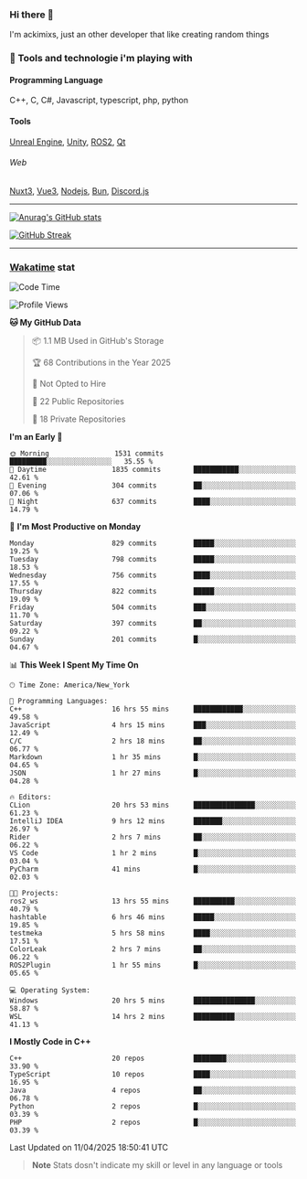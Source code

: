 ### Hi there 👋

I'm ackimixs, just an other developer that like creating random things

### 🧰 Tools and technologie i'm playing with

#### Programming Language
C++, C, C#, Javascript, typescript, php, python

#### Tools
[Unreal Engine](https://www.unrealengine.com), [Unity](https://unity.com/), [ROS2](https://ros.org/), [Qt](https://www.qt.io/)

###### Web
[Nuxt3](https://nuxt.com/), [Vue3](https://vuejs.org/), [Nodejs](https://nodejs.org), [Bun](https://bun.sh/), [Discord.js](https://discord.js.org/)

---

[![Anurag's GitHub stats](https://github-readme-stats.vercel.app/api?username=ackimixs&show_icons=true&theme=github_dark&count_private=true)](https://github.com/anuraghazra/github-readme-stats)

[![GitHub Streak](https://github-readme-streak-stats.herokuapp.com?user=Ackimixs&theme=github-dark-blue&date_format=j%20M%5B%20Y%5D&mode=weekly)](https://git.io/streak-stats)

---
 
 ### [Wakatime](https://wakatime.com/) stat

<!--START_SECTION:waka-->
![Code Time](http://img.shields.io/badge/Code%20Time-1%2C547%20hrs%2056%20mins-blue)

![Profile Views](http://img.shields.io/badge/Profile%20Views-0-blue)

**🐱 My GitHub Data** 

> 📦 1.1 MB Used in GitHub's Storage 
 > 
> 🏆 68 Contributions in the Year 2025
 > 
> 🚫 Not Opted to Hire
 > 
> 📜 22 Public Repositories 
 > 
> 🔑 18 Private Repositories 
 > 
**I'm an Early 🐤** 

```text
🌞 Morning                1531 commits        █████████░░░░░░░░░░░░░░░░   35.55 % 
🌆 Daytime                1835 commits        ███████████░░░░░░░░░░░░░░   42.61 % 
🌃 Evening                304 commits         ██░░░░░░░░░░░░░░░░░░░░░░░   07.06 % 
🌙 Night                  637 commits         ████░░░░░░░░░░░░░░░░░░░░░   14.79 % 
```
📅 **I'm Most Productive on Monday** 

```text
Monday                   829 commits         █████░░░░░░░░░░░░░░░░░░░░   19.25 % 
Tuesday                  798 commits         █████░░░░░░░░░░░░░░░░░░░░   18.53 % 
Wednesday                756 commits         ████░░░░░░░░░░░░░░░░░░░░░   17.55 % 
Thursday                 822 commits         █████░░░░░░░░░░░░░░░░░░░░   19.09 % 
Friday                   504 commits         ███░░░░░░░░░░░░░░░░░░░░░░   11.70 % 
Saturday                 397 commits         ██░░░░░░░░░░░░░░░░░░░░░░░   09.22 % 
Sunday                   201 commits         █░░░░░░░░░░░░░░░░░░░░░░░░   04.67 % 
```


📊 **This Week I Spent My Time On** 

```text
🕑︎ Time Zone: America/New_York

💬 Programming Languages: 
C++                      16 hrs 55 mins      ████████████░░░░░░░░░░░░░   49.58 % 
JavaScript               4 hrs 15 mins       ███░░░░░░░░░░░░░░░░░░░░░░   12.49 % 
C/C                      2 hrs 18 mins       ██░░░░░░░░░░░░░░░░░░░░░░░   06.77 % 
Markdown                 1 hr 35 mins        █░░░░░░░░░░░░░░░░░░░░░░░░   04.65 % 
JSON                     1 hr 27 mins        █░░░░░░░░░░░░░░░░░░░░░░░░   04.28 % 

🔥 Editors: 
CLion                    20 hrs 53 mins      ███████████████░░░░░░░░░░   61.23 % 
IntelliJ IDEA            9 hrs 12 mins       ███████░░░░░░░░░░░░░░░░░░   26.97 % 
Rider                    2 hrs 7 mins        ██░░░░░░░░░░░░░░░░░░░░░░░   06.22 % 
VS Code                  1 hr 2 mins         █░░░░░░░░░░░░░░░░░░░░░░░░   03.04 % 
PyCharm                  41 mins             █░░░░░░░░░░░░░░░░░░░░░░░░   02.03 % 

🐱‍💻 Projects: 
ros2_ws                  13 hrs 55 mins      ██████████░░░░░░░░░░░░░░░   40.79 % 
hashtable                6 hrs 46 mins       █████░░░░░░░░░░░░░░░░░░░░   19.85 % 
testmeka                 5 hrs 58 mins       ████░░░░░░░░░░░░░░░░░░░░░   17.51 % 
ColorLeak                2 hrs 7 mins        ██░░░░░░░░░░░░░░░░░░░░░░░   06.22 % 
ROS2Plugin               1 hr 55 mins        █░░░░░░░░░░░░░░░░░░░░░░░░   05.65 % 

💻 Operating System: 
Windows                  20 hrs 5 mins       ███████████████░░░░░░░░░░   58.87 % 
WSL                      14 hrs 2 mins       ██████████░░░░░░░░░░░░░░░   41.13 % 
```

**I Mostly Code in C++** 

```text
C++                      20 repos            ████████░░░░░░░░░░░░░░░░░   33.90 % 
TypeScript               10 repos            ████░░░░░░░░░░░░░░░░░░░░░   16.95 % 
Java                     4 repos             ██░░░░░░░░░░░░░░░░░░░░░░░   06.78 % 
Python                   2 repos             █░░░░░░░░░░░░░░░░░░░░░░░░   03.39 % 
PHP                      2 repos             █░░░░░░░░░░░░░░░░░░░░░░░░   03.39 % 
```




 Last Updated on 11/04/2025 18:50:41 UTC
<!--END_SECTION:waka-->

> **Note**
> Stats dosn't indicate my skill or level in any language or tools
